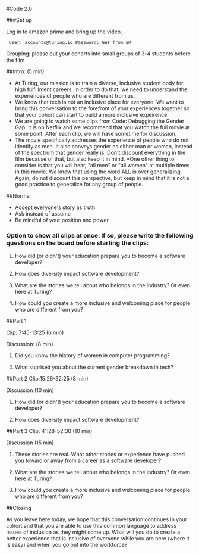 #Code 2.0

###Set up

Log in to amazon prime and bring up the video.

	 User: accounts@turing.io Password: Get from EM

Grouping: please put your cohorts into small groups of 3-4 students before the film



##Intro: (5 min)


* At Turing, our mission is to train a diverse, inclusive student body for high fulfillment careers.  In order to do that, we need to understand the experiences of people who are different from us. 
* We know that tech is not an inclusive place for everyone.  We want to bring this conversation to the forefront of your experiences together so that your cohort can start to build a more inclusive expeirence.
* We are going to watch some clips from Code: Debugging the Gender Gap.  It is on Netflix and we recommend that you watch the full movie at some point.  After each clip, we will have sometime for discussion.
* The movie specifically addresses the experience of people who do not identify as men.  It also conveys gender as either man or woman, instead of the spectrum that gender really is.  Don't discount everything in the film because of that, but also keep it in mind.
*One other thing to consider is that you will hear, "all men" or "all women" at multiple times in this movie.  We know that using the word ALL is over generalizing.  Again, do not discount this perspective, but keep in mind that it is not a good practice to generalize for any group of people.

##Norms:

* Accept everyone's story as truth
* Ask instead of assume
* Be mindful of your position and power

### Option to show all clips at once.  If so, please write the following questions on the board before starting the clips:


1) How did (or didn't) your education prepare you to become a software developer?

2) How does diversity impact software development?

2) What are the stories we tell about who belongs in the industry?  Or even here at Turing?

3) How could you create a more inclusive and welcoming place for people who are different from you?  



##Part 1

Clip: 7:45-13:25  (6 min)

Discussion: (8 min)

1) Did you know the history of women in computer programming?

2) What suprised you about the current gender breakdown in tech?


##Part 2
Clip:15:26-32:25 (8 min)

Discussion (10 min)

1) How did (or didn't) your education prepare you to become a software developer?

2) How does diversity impact software development?

##Part 3
Clip: 41:28-52:30 (10 min)

Discussion (15 min)

1) These stories are real.  What other stories or experience have pushed you toward or away from a career as a software developer?

2) What are the stories we tell about who belongs in the industry?  Or even here at Turing?

3) How could you create a more inclusive and welcoming place for people who are different from you?  

##Closing

As you leave here today, we hope that this conversation continues in your cohort and that you are able to use this common language to address issues of inclusion as they might come up.  What will you do to create a better experience that is inclusive of everyone while you are here (where it is easy) and when you go out into the workforce?
